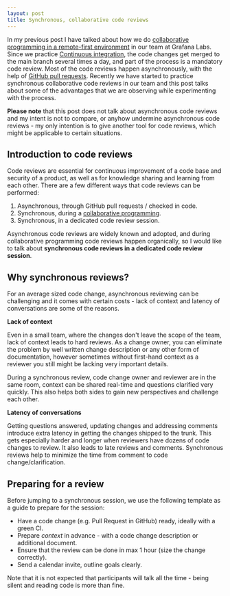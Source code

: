 ```yaml
---
layout: post
title: Synchronous, collaborative code reviews
---
```

 
In my previous post I have talked about how we do [collaborative programming in a remote-first environment](https://vtorosyan.github.io/collaborative-programming/) in our team at Grafana Labs. Since we practice [Continuous integration](https://en.wikipedia.org/wiki/Continuous_integration), the code changes get merged to the main branch several times a day, and part of the process is a mandatory code review. Most of the code reviews happen asynchronously, with the help of [GitHub pull requests](https://github.com/grafana/grafana/pulls). Recently we have started to practice synchronous collaborative code reviews in our team and this post talks about some of the advantages that we are observing while experimenting with the process.

**Please note** that this post does not talk about asynchronous code reviews and my intent is not to compare, or anyhow undermine asynchronous code reviews - my only intention is to give another tool for code reviews, which might be applicable to certain situations.
 
## Introduction to code reviews
 
Code reviews are essential for continuous improvement of a code base and security of a product, as well as for knowledge sharing and learning from each other. There are a few different ways that code reviews can be performed:
 
1. Asynchronous, through GitHub pull requests / checked in code.
1. Synchronous, during a [collaborative programming](https://vtorosyan.github.io/collaborative-programming/).
1. Synchronous, in a dedicated code review session.
 
Asynchronous code reviews are widely known and adopted, and during collaborative programming code reviews happen organically, so I would like to talk about **synchronous code reviews in a dedicated code review session**.
 
## Why synchronous reviews?
 
For an average sized code change, asynchronous reviewing can be challenging and it comes with certain costs - lack of context and latency of conversations are some of the reasons.
 
**Lack of context**
 
Even in a small team, where the changes don't leave the scope of the team, lack of context leads to hard reviews. As a change owner, you can eliminate the problem by well written change description or any other form of documentation, however sometimes without first-hand context as a reviewer you still might be lacking very important details.
 
During a synchronous review, code change owner and reviewer are in the same room, context can be shared real-time and questions clarified very quickly. This also helps both sides to gain new perspectives and challenge each other.
 
**Latency of conversations**
 
Getting questions answered, updating changes and addressing comments introduce extra latency in getting the changes shipped to the trunk. This gets especially harder and longer when reviewers have dozens of code changes to review. It also leads to late reviews and comments. Synchronous reviews help to minimize the time from comment to code change/clarification.
 
## Preparing for a review
 
Before jumping to a synchronous session, we use the following template as a guide to prepare for the session:
 
- Have a code change (e.g. Pull Request in GitHub) ready, ideally with a green CI.
- Prepare _context_ in advance - with a code change description or additional document.
- Ensure that the review can be done in max 1 hour (size the change correctly).
- Send a calendar invite, outline goals clearly.
 
Note that it is not expected that participants will talk all the time - being silent and reading code is more than fine.